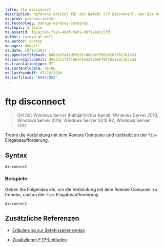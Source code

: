 ```yaml
---
title: ftp disconnect
description: Referenz Artikel für den Befehl FTP Disconnect, der die Verbindung mit dem Remote Computer trennt und die FTP-Eingabeaufforderung beibehält.
ms.prod: windows-server
ms.technology: manage-windows-commands
ms.topic: article
ms.assetid: f91ac304-f126-49df-9ab9-b8fa2ea515fd
author: coreyp-at-msft
ms.author: coreyp
manager: dongill
ms.date: 10/16/2017
ms.openlocfilehash: bd8da3fa16d5fb3fcd6a0eff86b01b5f52701433
ms.sourcegitcommit: d5e27c1f2f168a71ae272bebf8f50e1b3ccbcca3
ms.translationtype: MT
ms.contentlocale: de-DE
ms.lasthandoff: 07/23/2020
ms.locfileid: "86957852"
---
```

# <a name="ftp-disconnect"></a>ftp disconnect

> Gilt für: Windows Server (halbjährlicher Kanal), Windows Server 2019, Windows Server 2016, Windows Server 2012 R2, Windows Server 2012

Trennt die Verbindung mit dem Remote Computer und verbleibt an der `ftp>` Eingabeaufforderung.

## <a name="syntax"></a>Syntax

```
disconnect
```

### <a name="examples"></a>Beispiele

Geben Sie Folgendes ein, um die Verbindung mit dem Remote Computer zu trennen, und an der `ftp>` Eingabeaufforderung

```
disconnect
```

## <a name="additional-references"></a>Zusätzliche Referenzen

- [Erläuterung zur Befehlszeilensyntax](command-line-syntax-key.md)

- [Zusätzlicher FTP-Leitfaden](/previous-versions/orphan-topics/ws.10/cc756013(v=ws.10))
